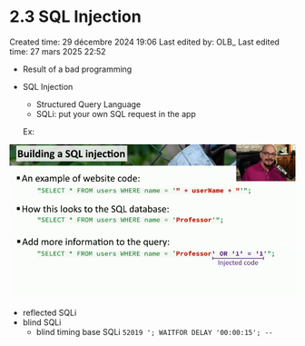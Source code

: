 # 2.3 SQL Injection

Created time: 29 décembre 2024 19:06
Last edited by: OLB_
Last edited time: 27 mars 2025 22:52

- Result of a bad programming
- SQL Injection
    - Structured Query Language
    - SQLi: put your own SQL request in the app
    
    Ex:
    

![image.png](image%2016.png)

- reflected SQLi
- blind SQLi
    - blind timing base SQLi `52019 '; WAITFOR DELAY '00:00:15'; --`